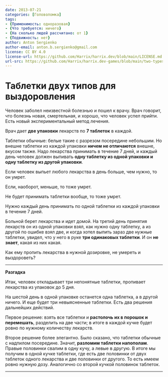 ```yaml
---
date: 2013-07-21
categories: [Головоломка]
tags:
- {Применимость: одноразовая}
- {Что требуется: ничего}
- {На сколько людей рассчитано: от 1}
- {Подвижность: нет}
author: Anton Sergienko
author-email: anton.b.sergienko@gmail.com
license: CC BY 4.0
license-url: https://github.com/Harrix/harrix.dev/blob/main/LICENSE.md
url-src: https://github.com/Harrix/harrix.dev-games/blob/main/two-types-of-tablets/two-types-of-tablets.md
---
```


# Таблетки двух типов для выздоровления

Человек заболел неизвестной болезнью и пошел к врачу. Врач говорит, что болезнь новая, смертельная, и хорошо, что человек успел прийти. Есть новый экспериментальный метод лечения.

Врач дает **две упаковки** лекарств по **7 таблеток** в каждой.

Таблетки обычные: белые такие с разрезом посередине небольшим. Но внешне таблетки из каждой упаковки **ничем не отличаются** внешне, вкусом также. Надо лекарства принимать в течение 7 дней, и каждый день человек должен выпивать **одну таблетку из одной упаковки и одну таблетку из другой упаковки**.

Если человек выпьет любого лекарства в день больше, чем нужно, то он умрет.

Если, наоборот, меньше, то тоже умрет.

Не будет принимать таблетки вообще, то тоже умрет.

Нужно каждый день принимать по одной таблетки из каждой упаковки в течение 7 дней.

Больной берет лекарства и идет домой. На третий день принятия лекарств он из одной упаковки взял, как нужно одну таблетку, а из другой по ошибке взял две, и когда хотел выпить зараз две нужные таблетки, увидел, что у него в руке **три одинаковых таблетки**. И он **не знает**, какая из них какая.

Как ему пропить лекарства в нужной дозировке, не умереть и выздороветь?

---

**Разгадка** <!-- !details -->

Итак, человек откладывает три непонятные таблетки, пропивает лекарства из упаковок до 5 дня.

На шестой день в одной упаковке останется одна таблетка, а в другой ничего. И еще будет три невыясненные таблетки. Есть два решения дальнейших действий.

Первое решение: взять все таблетки и **растолочь их в порошок и перемешать**, разделить на две части; в итоге в каждой кучке будет ровно по нужному количеству лекарств.

Второе решение более элегантно. Было сказано, что таблетки обычные с надпилом посередине. Значит, **разломим таблетки напополам**. Правые половинки свалим в одну кучу, а левые в другую. В итоге мы получим в одной кучке таблетки, где есть две половинки от двух таблеток одного лекарства и две половинки от другого. То есть имеем ровно нужную дозу. Аналогично со второй кучкой половинок таблеток.

---
